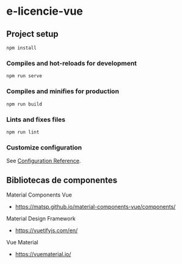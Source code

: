 # e-licencie-vue

## Project setup
```
npm install
```

### Compiles and hot-reloads for development
```
npm run serve
```

### Compiles and minifies for production
```
npm run build
```

### Lints and fixes files
```
npm run lint
```

### Customize configuration
See [Configuration Reference](https://cli.vuejs.org/config/).


## Bibliotecas de componentes


Material Components Vue

- https://matsp.github.io/material-components-vue/components/

Material Design Framework 

- https://vuetifyjs.com/en/

Vue Material

- https://vuematerial.io/